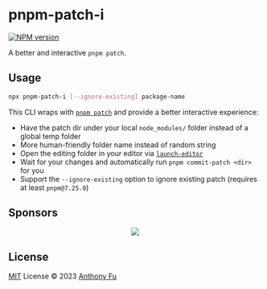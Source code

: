 # pnpm-patch-i

[![NPM version](https://img.shields.io/npm/v/pnpm-patch-i?color=a1b858&label=)](https://www.npmjs.com/package/pnpm-patch-i)

A better and interactive `pnpm patch`.

## Usage

```bash
npx pnpm-patch-i [--ignore-existing] package-name
```

This CLI wraps with [`pnpm patch`](https://pnpm.io/cli/patch) and provide a better interactive experience:

- Have the patch dir under your local `node_modules/` folder instead of a global temp folder
- More human-friendly folder name instead of random string
- Open the editing folder in your editor via [`launch-editor`](https://github.com/yyx990803/launch-editor)
- Wait for your changes and automatically run `pnpm commit-patch <dir>` for you
- Support the `--ignore-existing` option to ignore existing patch (requires at least `pnpm@7.25.0`)

## Sponsors

<p align="center">
  <a href="https://cdn.jsdelivr.net/gh/antfu/static/sponsors.svg">
    <img src='https://cdn.jsdelivr.net/gh/antfu/static/sponsors.svg'/>
  </a>
</p>

## License

[MIT](./LICENSE) License © 2023 [Anthony Fu](https://github.com/antfu)
